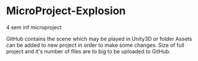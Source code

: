 # MicroProject-Explosion
4 sem inf microproject


GitHub contains the scene which may be played in Unity3D or folder Assets can be added to new project in order to make some changes. 
Size of full project and it's number of files are to big to be uploaded to GitHub.
